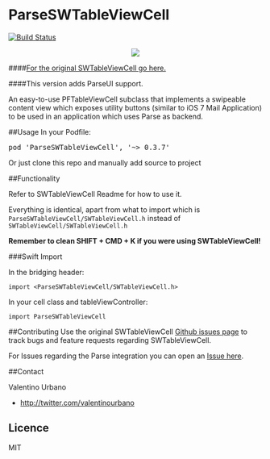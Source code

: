ParseSWTableViewCell
===============

[![Build Status](https://travis-ci.org/valeIT/SWTableViewCell.svg?branch=master)](https://travis-ci.org/valeIT/SWTableViewCell)

<p align="center"><img src="http://i.imgur.com/njKCjK8.gif"/></p>

####[For the original SWTableViewCell go here.](https://github.com/cewendel/SWTableViewCell/) 

####This version adds ParseUI support.

An easy-to-use PFTableViewCell subclass that implements a swipeable content view which exposes utility buttons (similar to iOS 7 Mail Application) to be used in an application which uses Parse as backend.

##Usage
In your Podfile:
<pre>pod 'ParseSWTableViewCell', '~> 0.3.7'</pre>

Or just clone this repo and manually add source to project

##Functionality

Refer to SWTableViewCell Readme for how to use it. 

Everything is identical, apart from what to import which is `ParseSWTableViewCell/SWTableViewCell.h` instead of `SWTableViewCell/SWTableViewCell.h`

**Remember to clean SHIFT + CMD + K if you were using SWTableViewCell!**

###Swift Import

In the bridging header:

`import <ParseSWTableViewCell/SWTableViewCell.h>`

In your cell class and tableViewController:


`import ParseSWTableViewCell`


##Contributing
Use the original SWTableViewCell [Github issues page](https://github.com/cewendel/SWTableViewCell/issues) to track bugs and feature requests regarding SWTableViewCell. 

For Issues regarding the Parse integration you can open an [Issue here](https://github.com/valeIT/SWTableViewCell/issues).

##Contact

Valentino Urbano

- http://twitter.com/valentinourbano

## Licence

MIT 





